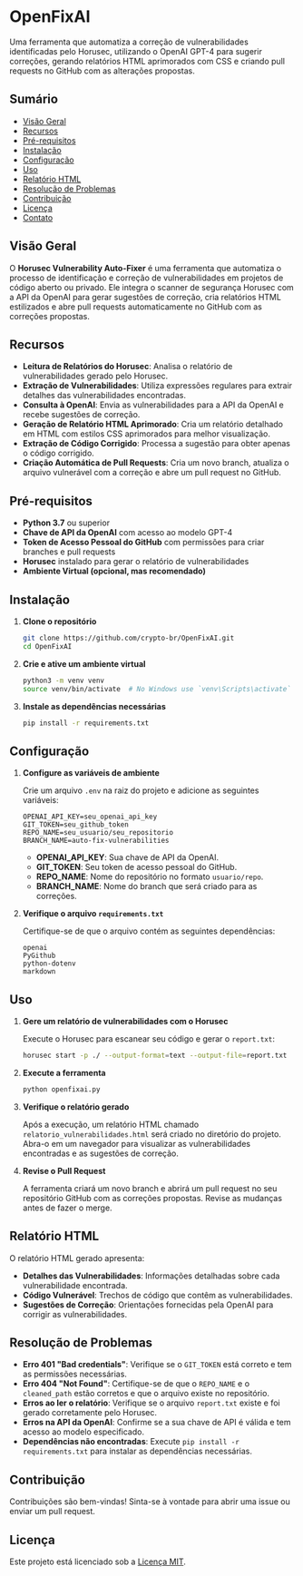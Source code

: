 # OpenFixAI

Uma ferramenta que automatiza a correção de vulnerabilidades identificadas pelo Horusec, utilizando o OpenAI GPT-4 para sugerir correções, gerando relatórios HTML aprimorados com CSS e criando pull requests no GitHub com as alterações propostas.

## Sumário

- [Visão Geral](#visão-geral)
- [Recursos](#recursos)
- [Pré-requisitos](#pré-requisitos)
- [Instalação](#instalação)
- [Configuração](#configuração)
- [Uso](#uso)
- [Relatório HTML](#relatório-html)
- [Resolução de Problemas](#resolução-de-problemas)
- [Contribuição](#contribuição)
- [Licença](#licença)
- [Contato](#contato)

## Visão Geral

O **Horusec Vulnerability Auto-Fixer** é uma ferramenta que automatiza o processo de identificação e correção de vulnerabilidades em projetos de código aberto ou privado. Ele integra o scanner de segurança Horusec com a API da OpenAI para gerar sugestões de correção, cria relatórios HTML estilizados e abre pull requests automaticamente no GitHub com as correções propostas.

## Recursos

- **Leitura de Relatórios do Horusec**: Analisa o relatório de vulnerabilidades gerado pelo Horusec.
- **Extração de Vulnerabilidades**: Utiliza expressões regulares para extrair detalhes das vulnerabilidades encontradas.
- **Consulta à OpenAI**: Envia as vulnerabilidades para a API da OpenAI e recebe sugestões de correção.
- **Geração de Relatório HTML Aprimorado**: Cria um relatório detalhado em HTML com estilos CSS aprimorados para melhor visualização.
- **Extração de Código Corrigido**: Processa a sugestão para obter apenas o código corrigido.
- **Criação Automática de Pull Requests**: Cria um novo branch, atualiza o arquivo vulnerável com a correção e abre um pull request no GitHub.

## Pré-requisitos

- **Python 3.7** ou superior
- **Chave de API da OpenAI** com acesso ao modelo GPT-4
- **Token de Acesso Pessoal do GitHub** com permissões para criar branches e pull requests
- **Horusec** instalado para gerar o relatório de vulnerabilidades
- **Ambiente Virtual (opcional, mas recomendado)**

## Instalação

1. **Clone o repositório**

   ```bash
   git clone https://github.com/crypto-br/OpenFixAI.git
   cd OpenFixAI
   ```

2. **Crie e ative um ambiente virtual**

   ```bash
   python3 -m venv venv
   source venv/bin/activate  # No Windows use `venv\Scripts\activate`
   ```

3. **Instale as dependências necessárias**

   ```bash
   pip install -r requirements.txt
   ```

## Configuração

1. **Configure as variáveis de ambiente**

   Crie um arquivo `.env` na raiz do projeto e adicione as seguintes variáveis:

   ```env
   OPENAI_API_KEY=seu_openai_api_key
   GIT_TOKEN=seu_github_token
   REPO_NAME=seu_usuario/seu_repositorio
   BRANCH_NAME=auto-fix-vulnerabilities
   ```

   - **OPENAI_API_KEY**: Sua chave de API da OpenAI.
   - **GIT_TOKEN**: Seu token de acesso pessoal do GitHub.
   - **REPO_NAME**: Nome do repositório no formato `usuario/repo`.
   - **BRANCH_NAME**: Nome do branch que será criado para as correções.

2. **Verifique o arquivo `requirements.txt`**

   Certifique-se de que o arquivo contém as seguintes dependências:

   ```
   openai
   PyGithub
   python-dotenv
   markdown
   ```

## Uso

1. **Gere um relatório de vulnerabilidades com o Horusec**

   Execute o Horusec para escanear seu código e gerar o `report.txt`:

   ```bash
   horusec start -p ./ --output-format=text --output-file=report.txt
   ```

2. **Execute a ferramenta**

   ```bash
   python openfixai.py
   ```

3. **Verifique o relatório gerado**

   Após a execução, um relatório HTML chamado `relatorio_vulnerabilidades.html` será criado no diretório do projeto. Abra-o em um navegador para visualizar as vulnerabilidades encontradas e as sugestões de correção.

4. **Revise o Pull Request**

   A ferramenta criará um novo branch e abrirá um pull request no seu repositório GitHub com as correções propostas. Revise as mudanças antes de fazer o merge.

## Relatório HTML

O relatório HTML gerado apresenta:

- **Detalhes das Vulnerabilidades**: Informações detalhadas sobre cada vulnerabilidade encontrada.
- **Código Vulnerável**: Trechos de código que contêm as vulnerabilidades.
- **Sugestões de Correção**: Orientações fornecidas pela OpenAI para corrigir as vulnerabilidades.

## Resolução de Problemas

- **Erro 401 "Bad credentials"**: Verifique se o `GIT_TOKEN` está correto e tem as permissões necessárias.
- **Erro 404 "Not Found"**: Certifique-se de que o `REPO_NAME` e o `cleaned_path` estão corretos e que o arquivo existe no repositório.
- **Erros ao ler o relatório**: Verifique se o arquivo `report.txt` existe e foi gerado corretamente pelo Horusec.
- **Erros na API da OpenAI**: Confirme se a sua chave de API é válida e tem acesso ao modelo especificado.
- **Dependências não encontradas**: Execute `pip install -r requirements.txt` para instalar as dependências necessárias.

## Contribuição

Contribuições são bem-vindas! Sinta-se à vontade para abrir uma issue ou enviar um pull request.

## Licença

Este projeto está licenciado sob a [Licença MIT](LICENSE).

